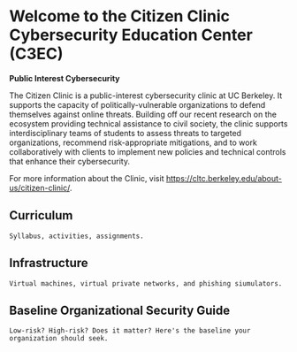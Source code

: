# Welcome to the Citizen Clinic Cybersecurity Education Center (C3EC)


**Public Interest Cybersecurity**


The Citizen Clinic is a public-interest cybersecurity clinic at UC Berkeley. It supports the capacity of politically-vulnerable organizations to defend themselves against online threats. Building off our recent research on the ecosystem providing technical assistance to civil society, the clinic supports interdisciplinary teams of students to assess threats to targeted organizations, recommend risk-appropriate mitigations, and to work collaboratively with clients to implement new policies and technical controls that enhance their cybersecurity. 


For more information about the Clinic, visit https://cltc.berkeley.edu/about-us/citizen-clinic/.


## Curriculum

	Syllabus, activities, assignments.

## Infrastructure

    Virtual machines, virtual private networks, and phishing siumulators.

## Baseline Organizational Security Guide

	Low-risk? High-risk? Does it matter? Here's the baseline your organization should seek.